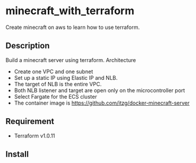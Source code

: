 # minecraft_with_terraform
Create minecraft on aws to learn how to use terraform.

## Description
Build a minecraft server using terraform.
Architecture
- Create one VPC and one subnet
- Set up a static IP using Elastic IP and NLB.
- The target of NLB is the entire VPC.
- Both NLB listener and target are open only on the microcontroller port
- Select Fargate for the ECS cluster
- The container image is https://github.com/itzg/docker-minecraft-server

## Requirement
- Terraform v1.0.11

## Install